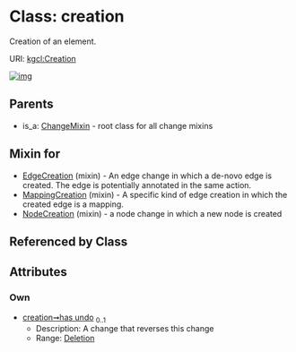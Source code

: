 
# Class: creation


Creation of an element.

URI: [kgcl:Creation](http://w3id.org/kgcl/Creation)


[![img](https://yuml.me/diagram/nofunky;dir:TB/class/[Deletion],[Deletion]<has%20undo%200..1-++[Creation],[NodeCreation]uses%20-.->[Creation],[MappingCreation]uses%20-.->[Creation],[EdgeCreation]uses%20-.->[Creation],[ChangeMixin]^-[Creation],[NodeCreation],[MappingCreation],[EdgeCreation],[ChangeMixin])](https://yuml.me/diagram/nofunky;dir:TB/class/[Deletion],[Deletion]<has%20undo%200..1-++[Creation],[NodeCreation]uses%20-.->[Creation],[MappingCreation]uses%20-.->[Creation],[EdgeCreation]uses%20-.->[Creation],[ChangeMixin]^-[Creation],[NodeCreation],[MappingCreation],[EdgeCreation],[ChangeMixin])

## Parents

 *  is_a: [ChangeMixin](ChangeMixin.md) - root class for all change mixins

## Mixin for

 * [EdgeCreation](EdgeCreation.md) (mixin)  - An edge change in which a de-novo edge is created. The edge is potentially annotated in the same action.
 * [MappingCreation](MappingCreation.md) (mixin)  - A specific kind of edge creation in which the created edge is a mapping.
 * [NodeCreation](NodeCreation.md) (mixin)  - a node change in which a new node is created

## Referenced by Class


## Attributes


### Own

 * [creation➞has undo](creation_has_undo.md)  <sub>0..1</sub>
     * Description: A change that reverses this change
     * Range: [Deletion](Deletion.md)
